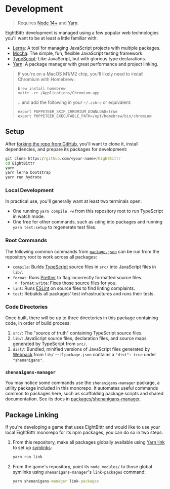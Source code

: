 # Development

> Requires [Node 14+](https://nodejs.org) and [Yarn](https://yarnpkg.com).

EightBittr development is managed using a few popular web technologies you'll want to be at least a little familiar with:

-   [Lerna](https://lerna.js.org): A tool for managing JavaScript projects with multiple packages.
-   [Mocha](https://mochajs.org): The simple, fun, flexible JavaScript testing framework.
-   [TypeScript](https://typescriptlang.org): Like JavaScript, but with glorious type declarations.
-   [Yarn](https://yarnpkg.com): A package manager with great performance and project linking.

> If you're on a MacOS M1/M2 chip, you'll likely need to install Chromium with Homebrew:
>
> ```shell
> brew install homebrew
> xattr -cr /Applications/Chromium.app
> ```
>
> ...and add the following in your `~/.zshrc` or equivalent:
>
> ```shell
> export PUPPETEER_SKIP_CHROMIUM_DOWNLOAD=true
> export PUPPETEER_EXECUTABLE_PATH=/opt/homebrew/bin/chromium
> ```

## Setup

After [forking the repo from GitHub](https://help.github.com/articles/fork-a-repo), you'll want to clone it, install dependencies, and prepare its packages for development:

```cmd
git clone https://github.com/<your-name>/EightBittr
cd EightBittr
yarn
yarn lerna bootstrap
yarn run hydrate
```

### Local Development

In practical use, you'll generally want at least two terminals open:

-   One running `yarn compile -w` from this repository root to run TypeScript in watch mode.
-   One free for other commands, such as `cd`ing into packages and running `yarn test:setup` to regenerate test files.

### Root Commands

The following common commands from [`package.json`](../package.json) can be run from the repository root to work across all packages:

-   `compile`: Builds [TypeScript](https://typescriptlang.org) source files in `src/` into JavaScript files in `lib/`.
-   `format`: Runs [Prettier](https://prettier.io) to flag incorrectly formatted source files.
    -   `format:write`: Fixes those source files for you.
-   `lint`: Runs [ESLint](https://eslint.org) on source files to find linting complaints.
-   `test`: Rebuilds all packages' test infrastructures and runs their tests.

### Code Directories

Once built, there will be up to three directories in this package containing code, in order of build process:

1.  `src/`: The "source of truth" containing TypeScript source files.
2.  `lib/`: JavaScript source files, declaration files, and source maps generated by TypeScript from `src/`.
3.  `dist/`: Bundled, minified versions of JavaScript files generated by [Webpack](https://webpack.js.org) from `lib/` -- if `package.json` contains a `"dist": true` under `"shenanigans"`.

### `shenanigans-manager`

You may notice some commands use the `shenanigans-manager` package, a utility package included in this monorepo.
It automates useful commands common to packages here, such as scaffolding package scripts and shared documentation.
See its docs in [packages/shenanigans-manager](../packages/shenanigans-manager/README.md).

## Package Linking

If you're developing a game that uses EightBittr and would like to use your local EightBittr monorepo for its npm packages, you can do so in two steps:

1. From this repository, make all packages globally available using [Yarn link](https://classic.yarnpkg.com/en/docs/cli/link) to set up [symlinks](https://en.wikipedia.org/wiki/Symbolic_link):

    ```cmd
    yarn run link
    ```

2. From the game's repository, point its `node_modules/` to those global symlinks using `shenanigans-manager`'s `link-packages` command:

    ```cmd
    yarn shenanigans-manager link-packages
    ```
